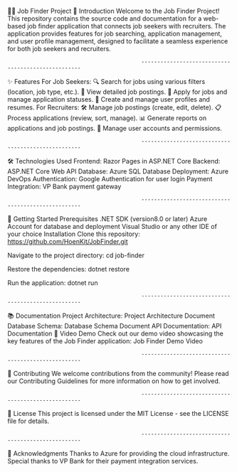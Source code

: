 🧑‍💼 Job Finder Project
🚀 Introduction
Welcome to the Job Finder Project! This repository contains the source code and documentation for a web-based job finder application that connects job seekers with recruiters. The application provides features for job searching, application management, and user profile management, designed to facilitate a seamless experience for both job seekers and recruiters.

                                              ---------------------------------------------------                                               
✨ Features
For Job Seekers:
🔍 Search for jobs using various filters (location, job type, etc.).
📄 View detailed job postings.
📝 Apply for jobs and manage application statuses.
👤 Create and manage user profiles and resumes.
For Recruiters:
🛠️ Manage job postings (create, edit, delete).
📋 Process applications (review, sort, manage).
📊 Generate reports on applications and job postings.
🔑 Manage user accounts and permissions.

                                              ---------------------------------------------------          
🛠️ Technologies Used
Frontend: Razor Pages in ASP.NET Core
Backend: ASP.NET Core Web API
Database: Azure SQL Database
Deployment: Azure DevOps
Authentication: Google Authentication for user login
Payment Integration: VP Bank payment gateway

                                              ---------------------------------------------------          
📖 Getting Started
Prerequisites
.NET SDK (version8.0 or later)
Azure Account for database and deployment
Visual Studio or any other IDE of your choice
Installation
Clone this repository:
https://github.com/HoenKit/JobFinder.git

Navigate to the project directory:
cd job-finder

Restore the dependencies:
dotnet restore

Run the application:
dotnet run

                                              ---------------------------------------------------          
📚 Documentation
Project Architecture: Project Architecture Document
Database Schema: Database Schema Document
API Documentation: API Documentation
🎥 Video Demo
Check out our demo video showcasing the key features of the Job Finder application: Job Finder Demo Video

                                              ---------------------------------------------------          
🤝 Contributing
We welcome contributions from the community! Please read our Contributing Guidelines for more information on how to get involved.

                                              ---------------------------------------------------          
📜 License
This project is licensed under the MIT License - see the LICENSE file for details.

                                              ---------------------------------------------------          
🙏 Acknowledgments
Thanks to Azure for providing the cloud infrastructure.
Special thanks to VP Bank for their payment integration services.

